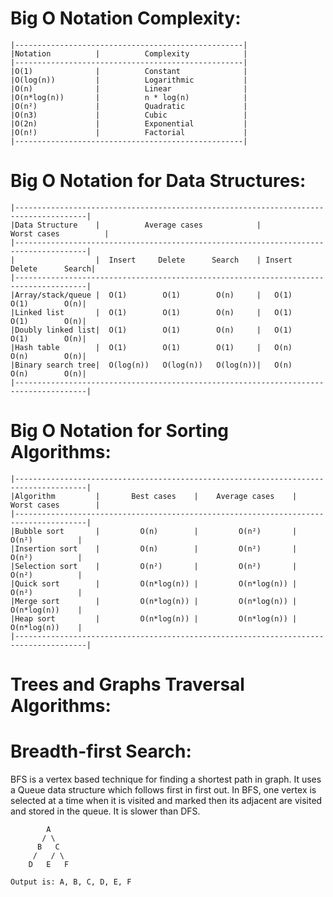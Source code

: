 # Big O Notation Complexity:
```
|---------------------------------------------------|
|Notation          |          Complexity            |
|---------------------------------------------------|
|O(1)              |          Constant              |
|O(log(n))         |          Logarithmic           |
|O(n)              |          Linear                |
|O(n*log(n))       |          n * log(n)            | 
|O(n²)             |          Quadratic             |
|O(n3)             |          Cubic                 |
|O(2n)             |          Exponential           |
|O(n!)             |          Factorial             |
|---------------------------------------------------|
```

# Big O Notation for Data Structures:
```
|--------------------------------------------------------------------------------------|
|Data Structure    |          Average cases            |          Worst cases          |
|--------------------------------------------------------------------------------------|
|                  |  Insert     Delete      Search    | Insert      Delete      Search|
|--------------------------------------------------------------------------------------|
|Array/stack/queue |  O(1)        O(1)        O(n)     |   O(1)        O(1)        O(n)|               
|Linked list       |  O(1)        O(1)        O(n)     |   O(1)        O(1)        O(n)|
|Doubly linked list|  O(1)        O(1)        O(n)     |   O(1)        O(1)        O(n)|
|Hash table        |  O(1)        O(1)        O(1)     |   O(n)        O(n)        O(n)|
|Binary search tree|  O(log(n))   O(log(n))   O(log(n))|   O(n)        O(n)        O(n)|
|--------------------------------------------------------------------------------------|
```

# Big O Notation for Sorting Algorithms:
```
|--------------------------------------------------------------------------------------|
|Algorithm         |       Best cases    |    Average cases    |    Worst cases        |
|--------------------------------------------------------------------------------------|
|Bubble sort       |         O(n)        |         O(n²)       |        O(n²)          |
|Insertion sort    |         O(n)        |         O(n²)       |        O(n²)          |
|Selection sort    |         O(n²)       |         O(n²)       |        O(n²)          |
|Quick sort        |         O(n*log(n)) |         O(n*log(n)) |        O(n²)          |
|Merge sort        |         O(n*log(n)) |         O(n*log(n)) |        O(n*log(n))    |
|Heap sort         |         O(n*log(n)) |         O(n*log(n)) |        O(n*log(n))    |
|--------------------------------------------------------------------------------------|
```
# Trees and Graphs Traversal Algorithms:
# Breadth-first Search:
BFS is a vertex based technique for finding a shortest path in graph. It uses a Queue data structure which follows first in first out. In BFS, one vertex is selected at a time when it is visited and marked then its adjacent are visited and stored in the queue. It is slower than DFS.
```
        A
       / \
      B   C
     /   / \
    D   E   F
 
Output is: A, B, C, D, E, F
```


